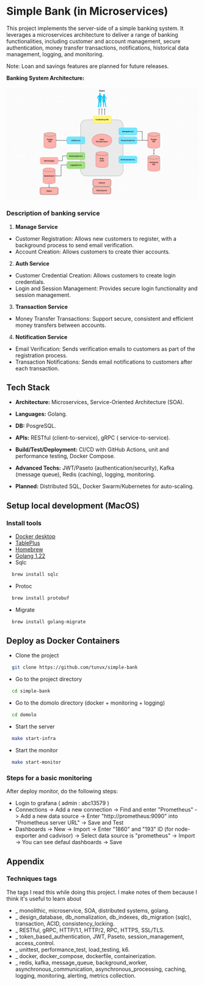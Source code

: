 # Simple Bank (in Microservices)

This project implements the server-side of a simple banking system. It leverages a microservices architecture to deliver a range of banking functionalities, including customer and account management, secure authentication, money transfer transactions, notifications, historical data management, logging, and monitoring.

Note: Loan and savings features are planned for future releases.

**Banking System Architecture:**

![Architecture Diagram](./SimpleBank.jpg)

### Description of banking service
1. **Manage Service**
  + Customer Registration: Allows new customers to register, with a background process to send email verification.
  + Account Creation: Allows customers to create thier accounts.
2. **Auth Service**
+ Customer Credential Creation: Allows customers to create login credentials.
+ Login and Session Management: Provides secure login functionality and session management.
3. **Transaction Service**
+ Money Transfer Transactions: Support secure, consistent and efficient money transfers between accounts.
4. **Notification Service**
- Email Verification: Sends verification emails to customers as part of the registration process.
- Transaction Notifications: Sends email notifications to customers after each transaction.

## Tech Stack

+ **Architecture:** Microservices, Service-Oriented Architecture (SOA).

+ **Languages:** Golang.

+ **DB:** PosgreSQL.

+ **APIs:** RESTful (client-to-service), gRPC ( service-to-service).

+ **Build/Test/Deployment:** CI/CD with GitHub Actions, unit and performance testing, Docker Compose.

+ **Advanced Techs:** JWT/Paseto (authentication/security), Kafka (message queue), Redis (caching), logging, monitoring.

+ **Planned:** Distributed SQL, Docker Swarm/Kubernetes for auto-scaling.

## Setup local development (MacOS)
### Install tools
+ [Docker desktop](https://www.docker.com/products/docker-desktop)
+ [TablePlus](https://tableplus.com/)
+ [Homebrew](https://brew.sh/)
+ [Golang 1.22](https://golang.org/)
+ Sqlc
```bash
  brew install sqlc
```
+ Protoc
```bash
  brew install protobuf
```
+ Migrate
```bash
  brew install golang-migrate
```

## Deploy as Docker Containers
+ Clone the project
```bash
  git clone https://github.com/tunvx/simple-bank
```

+ Go to the project directory
```bash
  cd simple-bank
```

+ Go to the domolo directory (docker + monitoring + logging) 
```bash
  cd domolo
```

+ Start the server
```bash
  make start-infra
```

+ Start the monitor
```bash
  make start-monitor
```

### Steps for a basic monitoring
After deploy monitor, do the following steps:
+ Login to grafana ( admin : abc13579 )
+ Connections -> Add a new connection -> Find and enter "Prometheus" -> Add a new data source -> Enter "http://prometheus:9090" into "Prometheus server URL" -> Save and Test
+ Dashboards -> New -> Import -> Enter "1860" and "193" ID (for node-exporter and cadvisor) -> Select data source is "prometheus" -> Import -> You can see defaul dashboards -> Save

## Appendix

### Techniques tags 
The tags I read this while doing this project. I make notes of them because I think it's useful to learn about
+ _ monolithic, microservice, SOA, distributed systems, golang.
+ _ design_database, db_nomalization, db_indexes, db_migration (sqlc), transaction, ACID, consistency_locking.
+ _ RESTful, gRPC, HTTP/1.1, HTTP/2, RPC, HTTPS, SSL/TLS.
+ _ token_based_authentication, JWT, Paseto, session_management, access_control.
+ _ unittest, performance_test, load_testing, k6.
+ _ docker, docker_compose, dockerfile, containerization.
+ _ redis, kafka, message_queue, background_worker, asynchronous_communication, asynchronous_processing, caching, logging, monitoring, alerting, metrics collection.

